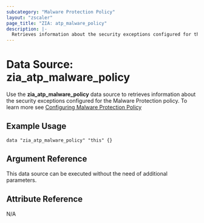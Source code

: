 ```yaml
---
subcategory: "Malware Protection Policy"
layout: "zscaler"
page_title: "ZIA: atp_malware_policy"
description: |-
  Retrieves information about the security exceptions configured for the Malware Protection policy
---
```


# Data Source: zia_atp_malware_policy

Use the **zia_atp_malware_policy** data source to retrieves information about the security exceptions configured for the Malware Protection policy. To learn more see [Configuring Malware Protection Policy](https://help.zscaler.com/unified/configuring-malware-protection-policy)

## Example Usage

```hcl
data "zia_atp_malware_policy" "this" {}
```

## Argument Reference

This data source can be executed without the need of additional parameters.

## Attribute Reference

N/A
